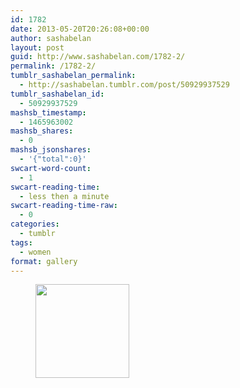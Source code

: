 ```yaml
---
id: 1782
date: 2013-05-20T20:26:08+00:00
author: sashabelan
layout: post
guid: http://www.sashabelan.com/1782-2/
permalink: /1782-2/
tumblr_sashabelan_permalink:
  - http://sashabelan.tumblr.com/post/50929937529
tumblr_sashabelan_id:
  - 50929937529
mashsb_timestamp:
  - 1465963002
mashsb_shares:
  - 0
mashsb_jsonshares:
  - '{"total":0}'
swcart-word-count:
  - 1
swcart-reading-time:
  - less then a minute
swcart-reading-time-raw:
  - 0
categories:
  - tumblr
tags:
  - women
format: gallery
---
```

<div id='gallery-341' class='gallery galleryid-1782 gallery-columns-3 gallery-size-thumbnail'>
  <figure class='gallery-item'> 
  
  <div class='gallery-icon portrait'>
    <a href='http://www.sashabelan.ru/1782-2/attachment/1783/'><img width="150" height="150" src="http://www.sashabelan.ru/wp-content/uploads/2013/05/tumblr_mn463kxuGa1qarj97o1_500-150x150.jpg" class="attachment-thumbnail size-thumbnail" alt="" /></a>
  </div></figure>
</div>